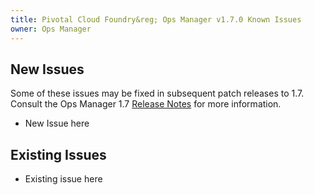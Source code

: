 ```yaml
---
title: Pivotal Cloud Foundry&reg; Ops Manager v1.7.0 Known Issues
owner: Ops Manager
---
```


## New Issues

Some of these issues may be fixed in subsequent patch releases to 1.7. Consult the Ops Manager 1.7 [Release Notes](opsmanager_rn_1_7.html) for more information.

* New Issue here

## Existing Issues

* Existing issue here
